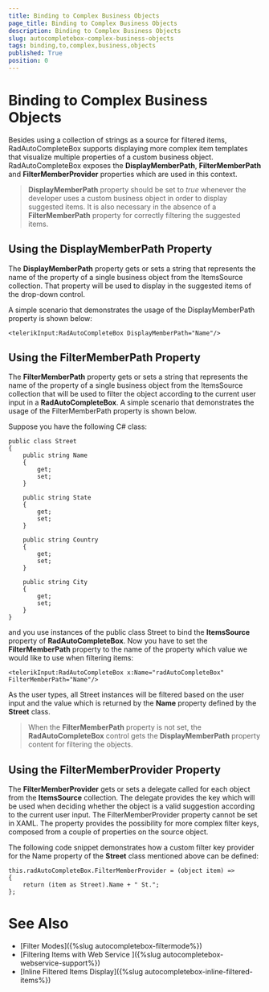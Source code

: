 ```yaml
---
title: Binding to Complex Business Objects
page_title: Binding to Complex Business Objects
description: Binding to Complex Business Objects
slug: autocompletebox-complex-business-objects
tags: binding,to,complex,business,objects
published: True
position: 0
---
```


# Binding to Complex Business Objects

Besides using a collection of strings as a source for filtered items, RadAutoCompleteBox supports displaying more complex item templates that visualize multiple properties of a custom business object. RadAutoCompleteBox exposes the **DisplayMemberPath**, **FilterMemberPath** and **FilterMemberProvider** properties which are used in this context.
      

> **DisplayMemberPath** property should be set to *true* whenever the developer uses a custom business object in order to display suggested items. It is also necessary in the absence of a **FilterMemberPath** property for correctly filtering the suggested items.

## Using the DisplayMemberPath Property

The **DisplayMemberPath** property gets or sets a string that represents the name of the property of a single business object from the ItemsSource collection. That property will be used to display in the suggested items of the drop-down control.
        
A simple scenario that demonstrates the usage of the DisplayMemberPath property is shown below:

	<telerikInput:RadAutoCompleteBox DisplayMemberPath="Name"/>

## Using the FilterMemberPath Property

The **FilterMemberPath** property gets or sets a string that represents the name of the property of a single business object from the ItemsSource collection that will be used to filter the object according to the current user input in a **RadAutoCompleteBox**. A simple scenario that demonstrates the usage of the FilterMemberPath property is shown below.

Suppose you have the following C# class:

	public class Street
	{
	    public string Name
	    {
	        get;
	        set;
	    }
	
	    public string State
	    {
	        get;
	        set;
	    }
	
	    public string Country
	    {
	        get;
	        set;
	    }
	
	    public string City
	    {
	        get;
	        set;
	    }
	}

and you use instances of the public class Street to bind the **ItemsSource** property of **RadAutoCompleteBox**. Now you have to set the **FilterMemberPath** property to the name of the property which value we would like to use when filtering items:

	<telerikInput:RadAutoCompleteBox x:Name="radAutoCompleteBox" FilterMemberPath="Name"/>

As the user types, all Street instances will be filtered based on the user input and the value which is returned by the **Name** property defined by the **Street** class.

> When the **FilterMemberPath** property is not set, the **RadAutoCompleteBox** control gets the **DisplayMemberPath** property content for filtering the objects.

## Using the FilterMemberProvider Property

The **FilterMemberProvider** gets or sets a delegate called for each object from the **ItemsSource** collection. The delegate provides the key which will be used when deciding whether the object is a valid suggestion according to the current user input. The FilterMemberProvider property cannot be set in XAML. The property provides the possibility for more complex filter keys, composed from a couple of properties on the source object.

The following code snippet demonstrates how a custom filter key provider for the Name property of the **Street** class mentioned above can be defined:

	this.radAutoCompleteBox.FilterMemberProvider = (object item) =>
	{
	    return (item as Street).Name + " St.";
	};

# See Also

 * [Filter Modes]({%slug autocompletebox-filtermode%})
 * [Filtering Items with Web Service ]({%slug autocompletebox-webservice-support%})
 * [Inline Filtered Items Display]({%slug autocompletebox-inline-filtered-items%})
